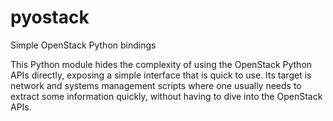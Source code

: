 pyostack
========

Simple OpenStack Python bindings

This Python module hides the complexity of using the OpenStack Python APIs
directly, exposing a simple interface that is quick to use. Its target is
network and systems management scripts where one usually needs to extract some
information quickly, without having to dive into the OpenStack APIs.

